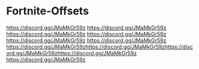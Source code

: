 # Fortnite-Offsets
https://discord.gg/JMaMkGr59z https://discord.gg/JMaMkGr59z https://discord.gg/JMaMkGr59z https://discord.gg/JMaMkGr59z https://discord.gg/JMaMkGr59z https://discord.gg/JMaMkGr59z https://discord.gg/JMaMkGr59zhttps://discord.gg/JMaMkGr59zhttps://discord.gg/JMaMkGr59zhttps://discord.gg/JMaMkGr59z https://discord.gg/JMaMkGr59z
